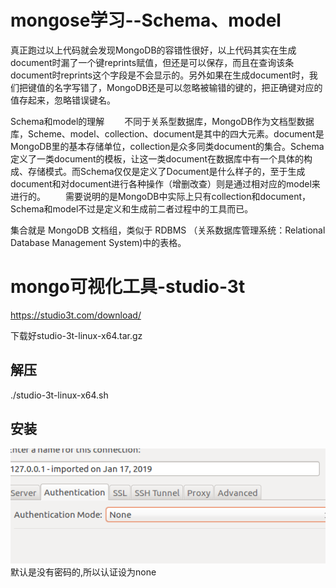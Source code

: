 # mongose学习--Schema、model
真正跑过以上代码就会发现MongoDB的容错性很好，以上代码其实在生成document时漏了一个键reprints赋值，但还是可以保存，而且在查询该条document时reprints这个字段是不会显示的。另外如果在生成document时，我们把键值的名字写错了，MongoDB还是可以忽略被输错的键的，把正确键对应的值存起来，忽略错误键名。

Schema和model的理解
　　不同于关系型数据库，MongoDB作为文档型数据库，Scheme、model、collection、document是其中的四大元素。document是MongoDB里的基本存储单位，collection是众多同类document的集合。Schema定义了一类document的模板，让这一类document在数据库中有一个具体的构成、存储模式。而Schema仅仅是定义了Document是什么样子的，至于生成document和对document进行各种操作（增删改查）则是通过相对应的model来进行的。
　　需要说明的是MongoDB中实际上只有collection和document，Schema和model不过是定义和生成前二者过程中的工具而已。

集合就是 MongoDB 文档组，类似于 RDBMS （关系数据库管理系统：Relational Database Management System)中的表格。


# mongo可视化工具-studio-3t

https://studio3t.com/download/

下载好studio-3t-linux-x64.tar.gz
## 解压
./studio-3t-linux-x64.sh

## 安装

![avatar](../public/mongo.png)
默认是没有密码的,所以认证设为none
